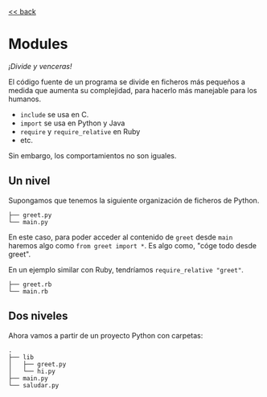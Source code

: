 [<< back](README.md)

# Modules

_¡Divide y venceras!_

El código fuente de un programa se divide en ficheros más pequeños a medida que aumenta su complejidad, para hacerlo más manejable para los humanos.

* `include` se usa en C.
* `import` se usa en Python y Java
* `require` y `require_relative` en Ruby
* etc.

Sin embargo, los comportamientos no son iguales.

## Un nivel

Supongamos que tenemos la siguiente organización de ficheros de Python.

```
├── greet.py
└── main.py
```

En este caso, para poder acceder al contenido de `greet` desde `main` haremos algo como `from greet import *`. Es algo como, "cóge todo desde greet".

En un ejemplo similar con Ruby, tendríamos `require_relative "greet"`.

```
├── greet.rb
└── main.rb
```

## Dos niveles

Ahora vamos a partir de un proyecto Python con carpetas:

```
.
├── lib
│   ├── greet.py
│   └── hi.py
├── main.py
└── saludar.py
```
